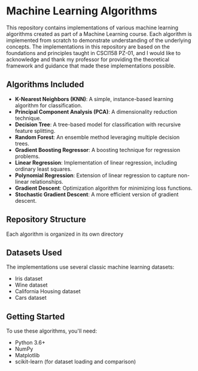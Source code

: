 # Machine Learning Algorithms

This repository contains implementations of various machine learning algorithms created as part of a Machine Learning course. Each algorithm is implemented from scratch to demonstrate understanding of the underlying concepts.
The implementations in this repository are based on the foundations and principles taught in CSCI158 PZ-01, and I would like to acknowledge and thank my professor for providing the theoretical framework and guidance that made these implementations possible.
## Algorithms Included

* **K-Nearest Neighbors (KNN)**: A simple, instance-based learning algorithm for classification.
* **Principal Component Analysis (PCA)**: A dimensionality reduction technique.
* **Decision Tree**: A tree-based model for classification with recursive feature splitting.
* **Random Forest**: An ensemble method leveraging multiple decision trees.
* **Gradient Boosting Regressor**: A boosting technique for regression problems.
* **Linear Regression**: Implementation of linear regression, including ordinary least squares.
* **Polynomial Regression**: Extension of linear regression to capture non-linear relationships.
* **Gradient Descent**: Optimization algorithm for minimizing loss functions.
* **Stochastic Gradient Descent**: A more efficient version of gradient descent.

## Repository Structure

Each algorithm is organized in its own directory

## Datasets Used

The implementations use several classic machine learning datasets:
* Iris dataset
* Wine dataset
* California Housing dataset
* Cars dataset

## Getting Started

To use these algorithms, you'll need:
* Python 3.6+
* NumPy
* Matplotlib
* scikit-learn (for dataset loading and comparison)
  
